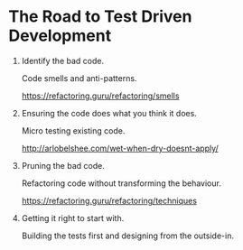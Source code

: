 # The Road to Test Driven Development

1. Identify the bad code.

    Code smells and anti-patterns.
    
    <https://refactoring.guru/refactoring/smells>

1. Ensuring the code does what you think it does.

    Micro testing existing code.
    
    <http://arlobelshee.com/wet-when-dry-doesnt-apply/>

1. Pruning the bad code.
    
    Refactoring code without transforming the behaviour.
    
    <https://refactoring.guru/refactoring/techniques>

1. Getting it right to start with.

    Building the tests first and designing from the outside-in.
